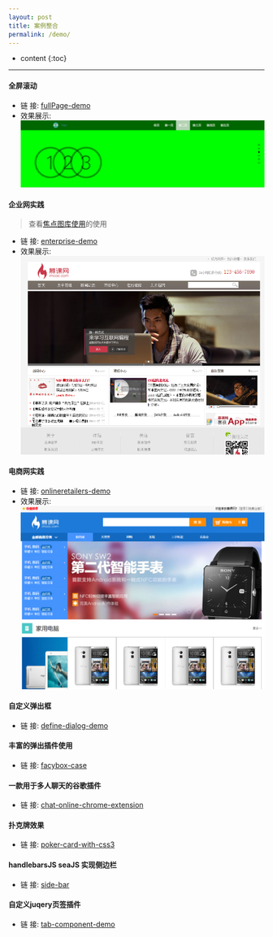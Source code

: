 ```yaml
---
layout: post
title: 案例整合
permalink: /demo/
---
```


* content
{:toc}

-----------------------------------------------------------------

#### 全屏滚动
+ 链    接: [fullPage-demo](/demo/fullpageJs-demo/index.html)
+ 效果展示: ![img](/demo/fullpageJs-demo/img/fullPage.png)

#### 企业网实践

> 查看[焦点图库使用](http://demo.jb51.net/js/myfocus/demo.html)的使用

+ 链    接: [enterprise-demo](/demo/enterprise-demo/index.html)
+ 效果展示: ![img](/demo/enterprise-demo/images/demo.png)

#### 电商网实践
+ 链    接: [onlineretailers-demo](/demo/onlineretailers-demo/index.html)
+ 效果展示: ![img](/demo/onlineretailers-demo/images/demo.png)


#### 自定义弹出框
+ 链    接: [define-dialog-demo](https://github.com/toutouping/define-dialog-demo)

#### 丰富的弹出插件使用
+ 链    接: [facybox-case](https://github.com/toutouping/facybox-case)


#### 一款用于多人聊天的谷歌插件
+ 链    接: [chat-online-chrome-extension](https://github.com/toutouping/chat-online-chrome-extension)

#### 扑克牌效果
+ 链    接: [poker-card-with-css3](https://github.com/toutouping/poker-card-with-css3)

#### handlebarsJS seaJS 实现侧边栏
+ 链    接: [side-bar](https://github.com/toutouping/side-bar)

#### 自定义juqery页签插件
+ 链    接: [tab-component-demo](https://github.com/toutouping/tab-component-demo)
